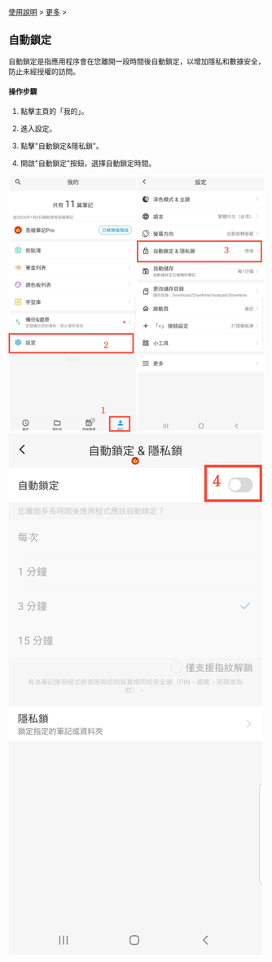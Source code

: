 [使用說明](/dragonnest/drawnote/manual/zh-tw) > [更多](/dragonnest/drawnote/manual/zh-tw/more) >

自動鎖定
---
自動鎖定是指應用程序會在您離開一段時間後自動鎖定，以增加隱私和數據安全，防止未經授權的訪問。
#### 操作步驟

1. 點擊主頁的「我的」。

2. 進入設定。

3. 點擊"自動鎖定&隱私鎖"。

4. 開啟"自動鎖定"按鈕，選擇自動鎖定時間。

![](imgs/automatic_locking.png)
![](imgs/automatic_locking3.png)